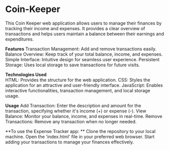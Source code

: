 # Coin-Keeper
This Coin Keeper web application allows users to manage their finances by tracking their income and expenses. It provides a clear overview of transactions and helps users maintain a balance between their earnings and expenditures.

**Features**
Transaction Management: Add and remove transactions easily.
Balance Overview: Keep track of your total balance, income, and expenses.
Simple Interface: Intuitive design for seamless user experience.
Persistent Storage: Uses local storage to save transactions for future visits.

**Technologies Used**<br />
HTML: Provides the structure for the web application.
CSS: Styles the application for an attractive and user-friendly interface.
JavaScript: Enables interactive functionalities, transaction management, and local storage usage.

**Usage**
Add Transaction: Enter the description and amount for the transaction, specifying whether it's income (+) or expense (-).
View Balance: Monitor your balance, income, and expenses in real-time.
Remove Transactions: Remove any transaction when no longer needed.


**To use the Expense Tracker app:
**
Clone the repository to your local machine.
Open the 'index.html' file in your preferred web browser.
Start adding your transactions to manage your finances effectively.
